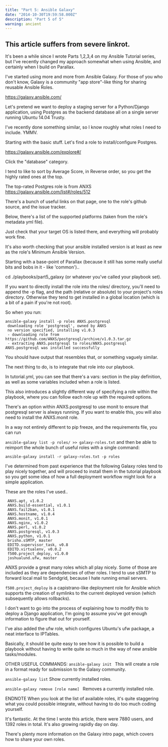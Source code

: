 ```yaml
---
title: "Part 5: Ansible Galaxy"
date: "2014-10-30T19:59:58.000Z"
description: "Part 5 of 5"
warning: ancient
---
```


## This article suffers from severe linkrot.

It's been a while since I wrote Parts 1,2,3,4 on my Ansible Tutorial series, but I've recently changed my approach somewhat when using Ansible, and certainly when I build on Parallax.  

I've started using more and more from Ansible Galaxy.  For those of you who don't know, Galaxy is a community "app store"-like thing for sharing reusable Ansible Roles.  

https://galaxy.ansible.com/

Let's pretend we want to deploy a staging server for a Python/Django application, using Postgres as the backend database all on a single server running Ubuntu 14.04 Trusty.

I've recently done something similar, so I know roughly what roles I need to include.  YMMV.  

Starting with the basic stuff.  Let's find a role to install/configure Postgres.  

https://galaxy.ansible.com/explore#/

Click the "database" category.  

I tend to like to sort by Average Score, in Reverse order, so you get the highly rated ones at the top.

The top-rated Postgres role is from ANXS https://galaxy.ansible.com/list#/roles/512

There's a bunch of useful links on that page, one to the role's github source, and the issue tracker.

Below, there's a list of the supported platforms (taken from the role's metadata yml file).

Just check that your target OS is listed there, and everything will probably work fine.

It's also worth checking that your ansible installed version is at least as new as the role's Minimum Ansible Version.

Starting with a base-point of Parallax (because it still has some really useful bits and bobs in it - like 'common').. 

cd ./playbooks/part5_galaxy (or whatever you've called your playbook set).

If you want to directly install the role into the roles/ directory, you'll need to append the -p flag, and the path (relative or absolute) to your project's roles directory.  Otherwise they tend to get installed in a global location (which is a bit of a pain if you're not root).

So when you run:
```
ansible-galaxy install -p roles ANXS.postgresql
 downloading role 'postgresql', owned by ANXS
 no version specified, installing v1.0.3
 - downloading role from https://github.com/ANXS/postgresql/archive/v1.0.3.tar.gz
 - extracting ANXS.postgresql to roles/ANXS.postgresql
ANXS.postgresql was installed successfully
```

You should have output that resembles that, or something vaguely similar.

The next thing to do, is to integrate that role into our playbook.  

In tutorial.yml, you can see that there's a vars: section in the play definition, as well as some variables included when a role is listed.

This also introduces a slightly different way of specifying a role within the playbook, where you can follow each role up with the required options.

There's an option within ANXS.postgresql to use monit to ensure that postgresql server is always running.  If you want to enable this, you will also need to install the ANXS.monit role.

In a way not entirely different to pip freeze, and the requirements file, you can run

`ansible-galaxy list -p roles/ >> galaxy-roles.txt` 
and then be able to reimport the whole bunch of useful roles with a single command:

`ansible-galaxy install -r galaxy-roles.txt -p roles`

I've determined from past experience that the following Galaxy roles tend to play nicely together, and will proceed to install them in the tutorial playbook so you get some idea of how a full deployment workflow might look for a simple application.

These are the roles I've used.. 
```
 ANXS.apt, v1.0.2
 ANXS.build-essential, v1.0.1
 ANXS.fail2ban, v1.0.1
 ANXS.hostname, v1.0.4
 ANXS.monit, v1.0.1
 ANXS.nginx, v1.0.2
 ANXS.perl, v1.0.2
 ANXS.postgresql, v1.0.3
 ANXS.python, v1.0.1
 brisho.sSMTP, master
 EDITD.supervisor_task, v0.8
 EDITD.virtualenv, v0.0.2
 f500.project_deploy, v1.0.0
 joshualund.ufw, master
```

ANXS provide a great many roles which all play nicely.  Some of those are included as they are dependencies of other roles.  I tend to use sSMTP to forward local mail to Sendgrid, because I hate running email servers. 

`f500.project_deploy` is a capistrano-like deployment role for Ansible which supports the creation of symlinks to the current deployed version (which subsequently allows rollbacks).

I don't want to go into the process of explaining how to modify this to deploy a Django application, I'm going to assume you've got enough information to figure that out for yourself.  

I've also added the ufw role, which configures Ubuntu's ufw package, a neat interface to IPTables.  

Basically, it should be quite easy to see how it is possible to build a playbook without having to write quite so much in the way of new ansible tasks/modules.


OTHER USEFUL COMMANDS:
`ansible-galaxy init `
This will create a role in a format ready for submission to the Galaxy community.

`ansible-galaxy list`
Show currently installed roles.

`ansible-galaxy remove [role name] `
Removes a currently installed role.

ENDNOTE
When you look at the list of available roles, it's quite staggering what you could possible integrate, without having to do too much coding yourself.

It's fantastic.  At the time I wrote this article, there were 7880 users, and 1392 roles in total.  It's also growing rapidly day on day. 

There's plenty more information on the Galaxy intro page, which covers how to share your own roles.